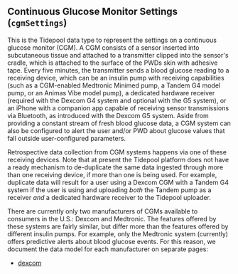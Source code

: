 ## Continuous Glucose Monitor Settings (`cgmSettings`)

This is the Tidepool data type to represent the settings on a continuous glucose monitor (CGM). A CGM consists of a sensor inserted into subcutaneous tissue and attached to a transmitter clipped into the sensor's cradle, which is attached to the surface of the PWDs skin with adhesive tape. Every five minutes, the transmitter sends a blood glucose reading to a receiving device, which can be an insulin pump with receiving capabilities (such as a CGM-enabled Medtronic Minimed pump, a Tandem G4 model pump, or an Animas Vibe model pump), a dedicated hardware receiver (required with the Dexcom G4 system and optional with the G5 system), or an iPhone with a companion app capable of receiving sensor transmissions via Bluetooth, as introduced with the Dexcom G5 system. Aside from providing a constant stream of fresh blood glucose data, a CGM system can also be configured to alert the user and/or PWD about glucose values that fall outside user-configured parameters.

Retrospective data collection from CGM systems happens via one of these receiving devices. Note that at present the Tidepool platform does not have a ready mechanism to de-duplicate the same data ingested through more than one receiving device, if more than one is being used. For example, duplicate data will result for a user using a Dexcom CGM with a Tandem G4 system if the user is using and uploading *both* the Tandem pump as a receiver *and* a dedicated hardware receiver to the Tidepool uploader. 

There are currently only two manufacturers of CGMs available to consumers in the U.S.: Dexcom and Medtronic. The features offered by these systems are fairly similar, but differ more than the features offered by different insulin pumps. For example, only the Medtronic system (currently) offers predictive alerts about blood glucose events. For this reason, we document the data model for each manufacturer on separate pages:
<!-- end intro -->

- [dexcom](./dexcom.md)
